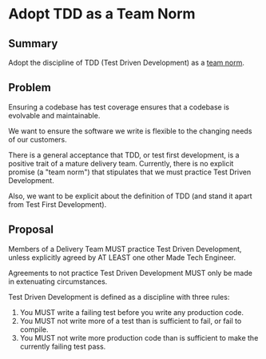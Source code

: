 # Adopt TDD as a Team Norm

## Summary

Adopt the discipline of TDD (Test Driven Development) as a [team norm](https://github.com/madetech/handbook#team-norms).

## Problem

Ensuring a codebase has test coverage ensures that a codebase is evolvable and maintainable.

We want to ensure the software we write is flexible to the changing needs of our customers.

There is a general acceptance that TDD, or test first development, is a positive trait of a mature delivery team.
Currently, there is no explicit promise (a "team norm") that stipulates that we must practice Test Driven Development.

Also, we want to be explicit about the definition of TDD (and stand it apart from Test First Development).

## Proposal

Members of a Delivery Team MUST practice Test Driven Development, unless explicitly agreed by AT LEAST one other Made Tech Engineer. 

Agreements to not practice Test Driven Development MUST only be made in extenuating circumstances.

Test Driven Development is defined as a discipline with three rules:

1. You MUST write a failing test before you write any production code.
2. You MUST not write more of a test than is sufficient to fail, or fail to compile.
3. You MUST not write more production code than is sufficient to make the currently failing test pass.

